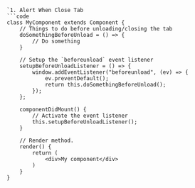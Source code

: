 ```React Note
`1. Alert When Close Tab
```code
class MyComponent extends Component {
    // Things to do before unloading/closing the tab
    doSomethingBeforeUnload = () => {
        // Do something
    }

    // Setup the `beforeunload` event listener
    setupBeforeUnloadListener = () => {
        window.addEventListener("beforeunload", (ev) => {
            ev.preventDefault();
            return this.doSomethingBeforeUnload();
        });
    };

    componentDidMount() {
        // Activate the event listener
        this.setupBeforeUnloadListener();
    }

    // Render method.
    render() {
        return (
            <div>My component</div>
        )
    }
}
```